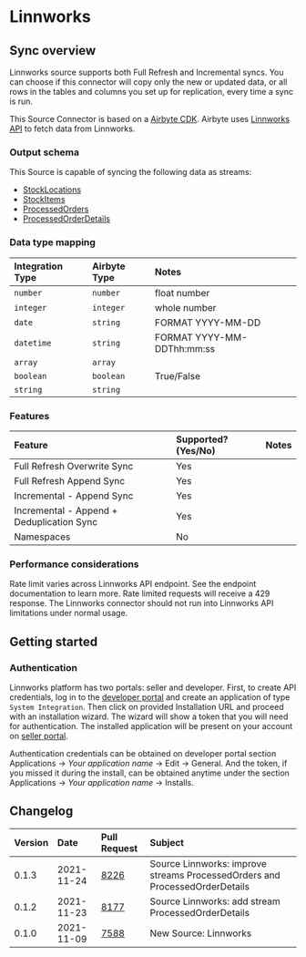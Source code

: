 # Linnworks

## Sync overview

Linnworks source supports both Full Refresh and Incremental syncs. You can choose if this connector will copy only the new or updated data, or all rows in the tables and columns you set up for replication, every time a sync is run.

This Source Connector is based on a [Airbyte CDK](https://docs.airbyte.io/connector-development/cdk-python). Airbyte uses [Linnworks API](https://apps.linnworks.net/Api) to fetch data from Linnworks.

### Output schema

This Source is capable of syncing the following data as streams:

* [StockLocations](https://apps.linnworks.net/Api/Method/Inventory-GetStockLocations)
* [StockItems](https://apps.linnworks.net//Api/Method/Stock-GetStockItemsFull)
* [ProcessedOrders](https://apps.linnworks.net/Api/Method/ProcessedOrders-SearchProcessedOrders)
* [ProcessedOrderDetails](https://apps.linnworks.net/Api/Method/Orders-GetOrdersById)

### Data type mapping

| Integration Type | Airbyte Type | Notes |
| :--- | :--- | :--- |
| `number` | `number` | float number |
| `integer` | `integer` | whole number |
| `date` | `string` | FORMAT YYYY-MM-DD |
| `datetime` | `string` | FORMAT YYYY-MM-DDThh:mm:ss |
| `array` | `array` |  |
| `boolean` | `boolean` | True/False |
| `string` | `string` |  |

### Features

| Feature | Supported?\(Yes/No\) | Notes |
| :--- | :--- | :--- |
| Full Refresh Overwrite Sync | Yes |  |
| Full Refresh Append Sync | Yes |  |
| Incremental - Append Sync | Yes |  |
| Incremental - Append + Deduplication Sync | Yes |  |
| Namespaces | No |  |

### Performance considerations

Rate limit varies across Linnworks API endpoint. See the endpoint documentation to learn more. Rate limited requests will receive a 429 response. The Linnworks connector should not run into Linnworks API limitations under normal usage.

## Getting started

### Authentication

Linnworks platform has two portals: seller and developer. First, to create API credentials, log in to the [developer portal](https://developer.linnworks.com) and create an application of type `System Integration`. Then click on provided Installation URL and proceed with an installation wizard. The wizard will show a token that you will need for authentication. The installed application will be present on your account on [seller portal](https://login.linnworks.net/).

Authentication credentials can be obtained on developer portal section Applications -> _Your application name_ -> Edit -> General. And the token, if you missed it during the install, can be obtained anytime under the section Applications -> _Your application name_ -> Installs.

## Changelog

| Version | Date | Pull Request | Subject |
| :--- | :--- | :--- | :--- |
| 0.1.3 | 2021-11-24 | [8226](https://github.com/airbytehq/airbyte/pull/8226) | Source Linnworks: improve streams ProcessedOrders and ProcessedOrderDetails |
| 0.1.2 | 2021-11-23 | [8177](https://github.com/airbytehq/airbyte/pull/8177) | Source Linnworks: add stream ProcessedOrderDetails |
| 0.1.0 | 2021-11-09 | [7588](https://github.com/airbytehq/airbyte/pull/7588) | New Source: Linnworks |

